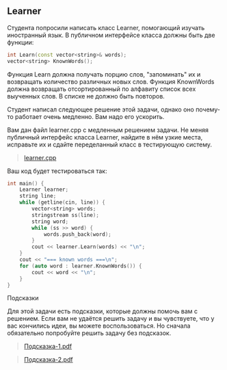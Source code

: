 ## Learner

Студента попросили написать класс Learner, помогающий изучать иностранный язык.
В публичном интерфейсе класса должны быть две функции:

```c++
int Learn(const vector<string>& words);
vector<string> KnownWords();
```

Функция Learn должна получать порцию слов, "запоминать" их и возвращать количество различных новых слов.
Функция KnownWords должна возвращать отсортированный по алфавиту список всех выученных слов.
В списке не должно быть повторов.

Студент написал следующее решение этой задачи, однако оно почему-то работает очень медленно.
Вам надо его ускорить.

Вам дан файл learner.cpp с медленным решением задачи. Не меняя публичный интерфейс класса Learner,
найдите в нём узкие места, исправьте их и сдайте переделанный класс в тестирующую систему.

> [learner.cpp](https://d3c33hcgiwev3.cloudfront.net/Rj2tMWpdEeiEwg4WmF3VaA_469d59206a5d11e89e76893a74f3c4cf_learner.cpp?Expires=1631232000&Signature=ZtthCndreN1MArKLuj4fPQvxUUay4GmPHzZ6KoleEvnTpn-L36YxTW9vI10h57An5g5vkVkCaUwtS0VAzyiBLFYWa0n7tnS-9dyiu97UlsAvRd9nmgLiHu407QLgqIQSI8vp0QEhVNSRl2ECGr1889IjkV7wTT9mdH2wStpShWo_&Key-Pair-Id=APKAJLTNE6QMUY6HBC5A)

Ваш код будет тестироваться так:

```c++
int main() {
    Learner learner;
    string line;
    while (getline(cin, line)) {
        vector<string> words;
        stringstream ss(line);
        string word;
        while (ss >> word) {
            words.push_back(word);
        }
        cout << learner.Learn(words) << "\n";
    }
    cout << "=== known words ===\n";
    for (auto word : learner.KnownWords()) {
        cout << word << "\n";
    }
}
```

Подсказки

Для этой задачи есть подсказки, которые должны помочь вам с решением. Если вам не удаётся решить задачу и вы чувствуете,
что у вас кончились идеи, вы можете  воспользоваться. Но сначала обязательно попробуйте решить задачу без подсказок.

> [Подсказка-1.pdf](https://d3c33hcgiwev3.cloudfront.net/lQh8UcHWRdqIfFHB1tXavA_efab0ae5fb5543929367b4fd613c2d36_Podskazka-1.pdf?Expires=1631232000&Signature=JmlXGHCJfk1u4klZIm1oPr3j2dEpkcscBH8Uoy5QL9sK~LnRYRFtlK0NL0ZwvdW0V09tQpOGV7YMVs4H~LheXLfaEwLToVI9r9btlh9fzSZChAZwdT4W3LwcfIoAZoFZx-x6h2j3HNS3jeSyR834r25yNltgQVz~hHtU~2WrYyY_&Key-Pair-Id=APKAJLTNE6QMUY6HBC5A)

> [Подсказка-2.pdf](https://d3c33hcgiwev3.cloudfront.net/3v1ArebVQWO9QK3m1VFjTg_ec59d1263ac748eda35c2b10adc1aa81_Podskazka-2.pdf?Expires=1631232000&Signature=VHKE8AmG6EuJ~65P3k-rR-dPdgNhg5vOTx-BTNPogaS-YEcxmUCQEnuWRWrkuhKbnc3XcxcQuqBSGLH3Zlr9DtrF2EuMOkhNqkGUGwc7FN8pyck8jph-8S8rLnbVLsKcwsoHW1hLqBXSBlHmPqLVyR3PyRJysofBbVZM9DMxvKY_&Key-Pair-Id=APKAJLTNE6QMUY6HBC5A)

